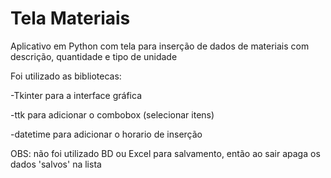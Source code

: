 # Tela Materiais
Aplicativo em Python com tela para inserção de dados de materiais com descrição, quantidade e tipo de unidade

Foi utilizado as bibliotecas:

-Tkinter para a interface gráfica

-ttk para adicionar o combobox (selecionar itens)

-datetime para adicionar o horario de inserção

OBS: não foi utilizado BD ou Excel para salvamento, então ao sair apaga os dados 'salvos' na lista
